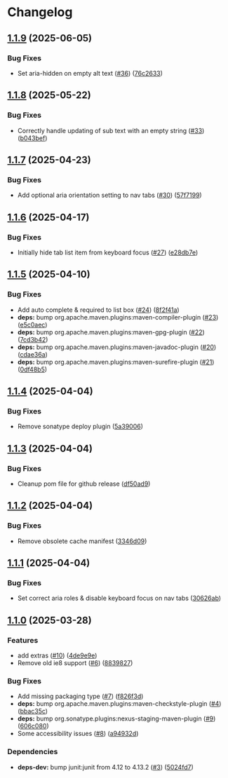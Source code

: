 # Changelog

## [1.1.9](https://github.com/notz/gwtbootstrap3/compare/v1.1.8...v1.1.9) (2025-06-05)


### Bug Fixes

* Set aria-hidden on empty alt text ([#36](https://github.com/notz/gwtbootstrap3/issues/36)) ([76c2633](https://github.com/notz/gwtbootstrap3/commit/76c263321b5b75cd58905eba86eb06fc860c878f))

## [1.1.8](https://github.com/notz/gwtbootstrap3/compare/v1.1.7...v1.1.8) (2025-05-22)


### Bug Fixes

* Correctly handle updating of sub text with an empty string ([#33](https://github.com/notz/gwtbootstrap3/issues/33)) ([b043bef](https://github.com/notz/gwtbootstrap3/commit/b043bef9a04a01cbb8a2fd2f6140069ae3984fc3))

## [1.1.7](https://github.com/notz/gwtbootstrap3/compare/v1.1.6...v1.1.7) (2025-04-23)


### Bug Fixes

* Add optional aria orientation setting to nav tabs ([#30](https://github.com/notz/gwtbootstrap3/issues/30)) ([57f7199](https://github.com/notz/gwtbootstrap3/commit/57f719962870a46dbc9fbbef98c6676ed931a651))

## [1.1.6](https://github.com/notz/gwtbootstrap3/compare/v1.1.5...v1.1.6) (2025-04-17)


### Bug Fixes

* Initially hide tab list item from keyboard focus ([#27](https://github.com/notz/gwtbootstrap3/issues/27)) ([e28db7e](https://github.com/notz/gwtbootstrap3/commit/e28db7e3bd956fcd419a89f2160632df2fc19b4d))

## [1.1.5](https://github.com/notz/gwtbootstrap3/compare/v1.1.4...v1.1.5) (2025-04-10)


### Bug Fixes

* Add auto complete & required to list box ([#24](https://github.com/notz/gwtbootstrap3/issues/24)) ([8f2f41a](https://github.com/notz/gwtbootstrap3/commit/8f2f41a7f3e2d8cd32f1ac5111b2d683fd60e71a))
* **deps:** bump org.apache.maven.plugins:maven-compiler-plugin ([#23](https://github.com/notz/gwtbootstrap3/issues/23)) ([e5c0aec](https://github.com/notz/gwtbootstrap3/commit/e5c0aec7e99cfb5078b5602a455d33ed694c7c10))
* **deps:** bump org.apache.maven.plugins:maven-gpg-plugin ([#22](https://github.com/notz/gwtbootstrap3/issues/22)) ([7cd3b42](https://github.com/notz/gwtbootstrap3/commit/7cd3b420b59bd6fd4e66e5dacc8b307bafee34df))
* **deps:** bump org.apache.maven.plugins:maven-javadoc-plugin ([#20](https://github.com/notz/gwtbootstrap3/issues/20)) ([cdae36a](https://github.com/notz/gwtbootstrap3/commit/cdae36adba37c379ba549641b152b8e44876ce06))
* **deps:** bump org.apache.maven.plugins:maven-surefire-plugin ([#21](https://github.com/notz/gwtbootstrap3/issues/21)) ([0df48b5](https://github.com/notz/gwtbootstrap3/commit/0df48b5040ae382d5c930fceb628d4264ebe722a))

## [1.1.4](https://github.com/notz/gwtbootstrap3/compare/v1.1.3...v1.1.4) (2025-04-04)


### Bug Fixes

* Remove sonatype deploy plugin ([5a39006](https://github.com/notz/gwtbootstrap3/commit/5a39006efc491a5d1b13632aa06036da600777ac))

## [1.1.3](https://github.com/notz/gwtbootstrap3/compare/v1.1.2...v1.1.3) (2025-04-04)


### Bug Fixes

* Cleanup pom file for github release ([df50ad9](https://github.com/notz/gwtbootstrap3/commit/df50ad9e8ed07f112dd182232d6fe355e2734f55))

## [1.1.2](https://github.com/notz/gwtbootstrap3/compare/v1.1.1...v1.1.2) (2025-04-04)


### Bug Fixes

* Remove obsolete cache manifest ([3346d09](https://github.com/notz/gwtbootstrap3/commit/3346d0900916ba121b2eb3a4e3a1941576fd4b99))

## [1.1.1](https://github.com/notz/gwtbootstrap3/compare/v1.1.0...v1.1.1) (2025-04-04)


### Bug Fixes

* Set correct aria roles & disable keyboard focus on nav tabs ([30626ab](https://github.com/notz/gwtbootstrap3/commit/30626abf1772c437c308c56c17daafadcc6ca2d8))

## [1.1.0](https://github.com/notz/gwtbootstrap3/compare/1.0.1...v1.1.0) (2025-03-28)


### Features

* add extras ([#10](https://github.com/notz/gwtbootstrap3/issues/10)) ([4de9e9e](https://github.com/notz/gwtbootstrap3/commit/4de9e9e160bf52cc000906b0129e72a833a6a576))
* Remove old ie8 support ([#6](https://github.com/notz/gwtbootstrap3/issues/6)) ([8839827](https://github.com/notz/gwtbootstrap3/commit/8839827715d937c3f8aebe9dad91a755bb2af2c8))


### Bug Fixes

* Add missing packaging type ([#7](https://github.com/notz/gwtbootstrap3/issues/7)) ([f826f3d](https://github.com/notz/gwtbootstrap3/commit/f826f3db3a8c5ae964db5e12f3c407aaa1f14e78))
* **deps:** bump org.apache.maven.plugins:maven-checkstyle-plugin ([#4](https://github.com/notz/gwtbootstrap3/issues/4)) ([bbac35c](https://github.com/notz/gwtbootstrap3/commit/bbac35c0a0c775237ae38cbef28f75bc9e432eed))
* **deps:** bump org.sonatype.plugins:nexus-staging-maven-plugin ([#9](https://github.com/notz/gwtbootstrap3/issues/9)) ([606c080](https://github.com/notz/gwtbootstrap3/commit/606c080b6128bd293f5b3bd43f8d45eda20523c2))
* Some accessibility issues ([#8](https://github.com/notz/gwtbootstrap3/issues/8)) ([a94932d](https://github.com/notz/gwtbootstrap3/commit/a94932d5c30da3eb0b2c4c05ff9c6ec4607394d0))


### Dependencies

* **deps-dev:** bump junit:junit from 4.12 to 4.13.2 ([#3](https://github.com/notz/gwtbootstrap3/issues/3)) ([5024fd7](https://github.com/notz/gwtbootstrap3/commit/5024fd7a05722edd34984ae2bee80ded227354ae))
